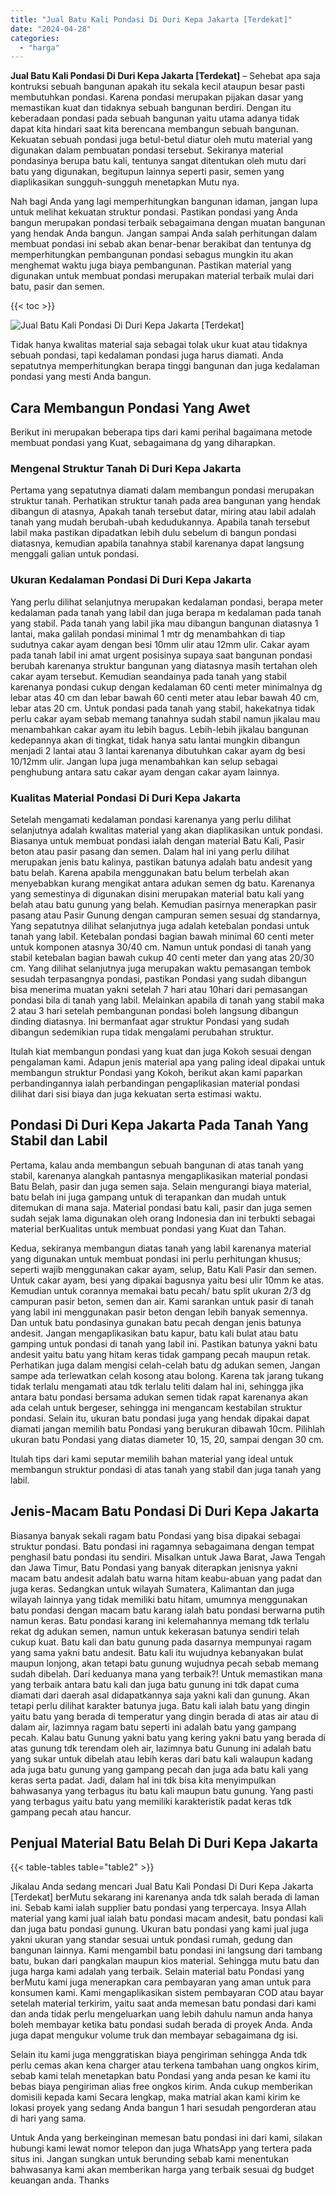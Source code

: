 ```yaml
---
title: "Jual Batu Kali Pondasi Di Duri Kepa Jakarta [Terdekat]"
date: "2024-04-28"
categories: 
  - "harga"
---
```


**Jual Batu Kali Pondasi Di Duri Kepa Jakarta \[Terdekat\]** – Sehebat apa saja kontruksi sebuah bangunan apakah itu sekala kecil ataupun besar pasti membutuhkan pondasi. Karena pondasi merupakan pijakan dasar yang memastikan kuat dan tidaknya sebuah bangunan berdiri. Dengan itu keberadaan pondasi pada sebuah bangunan yaitu utama adanya tidak dapat kita hindari saat kita berencana membangun sebuah bangunan. Kekuatan sebuah pondasi juga betul-betul diatur oleh mutu material yang digunakan dalam pembuatan pondasi tersebut. Sekiranya material pondasinya berupa batu kali, tentunya sangat ditentukan oleh mutu dari batu yang digunakan, begitupun lainnya seperti pasir, semen yang diaplikasikan sungguh-sungguh menetapkan Mutu nya.

Nah bagi Anda yang lagi memperhitungkan bangunan idaman, jangan lupa untuk melihat kekuatan struktur pondasi. Pastikan pondasi yang Anda bangun merupakan pondasi terbaik sebagaimana dengan muatan bangunan yang hendak Anda bangun. Jangan sampai Anda salah perhitungan dalam membuat pondasi ini sebab akan benar-benar berakibat dan tentunya dg memperhitungkan pembangunan pondasi sebagus mungkin itu akan menghemat waktu juga biaya pembangunan. Pastikan material yang digunakan untuk membuat pondasi merupakan material terbaik mulai dari batu, pasir dan semen.

{{< toc >}}

![Jual Batu Kali Pondasi Di Duri Kepa Jakarta [Terdekat]](/images/jual-batu-kali-29.png)

Tidak hanya kwalitas material saja sebagai tolak ukur kuat atau tidaknya sebuah pondasi, tapi kedalaman pondasi juga harus diamati. Anda sepatutnya memperhitungkan berapa tinggi bangunan dan juga kedalaman pondasi yang mesti Anda bangun.

## Cara Membangun Pondasi Yang Awet

Berikut ini merupakan beberapa tips dari kami perihal bagaimana metode membuat pondasi yang Kuat, sebagaimana dg yang diharapkan.

### Mengenal Struktur Tanah Di Duri Kepa Jakarta

Pertama yang sepatutnya diamati dalam membangun pondasi merupakan struktur tanah. Perhatikan struktur tanah pada area bangunan yang hendak dibangun di atasnya, Apakah tanah tersebut datar, miring atau labil adalah tanah yang mudah berubah-ubah kedudukannya. Apabila tanah tersebut labil maka pastikan dipadatkan lebih dulu sebelum di bangun pondasi diatasnya, kemudian apabila tanahnya stabil karenanya dapat langsung menggali galian untuk pondasi.

### Ukuran Kedalaman Pondasi Di Duri Kepa Jakarta

Yang perlu dilihat selanjutnya merupakan kedalaman pondasi, berapa meter kedalaman pada tanah yang labil dan juga berapa m kedalaman pada tanah yang stabil. Pada tanah yang labil jika mau dibangun bangunan diatasnya 1 lantai, maka galilah pondasi minimal 1 mtr dg menambahkan di tiap sudutnya cakar ayam dengan besi 10mm ulir atau 12mm ulir. Cakar ayam pada tanah labil ini amat urgent posisinya supaya saat bangunan pondasi berubah karenanya struktur bangunan yang diatasnya masih tertahan oleh cakar ayam tersebut. Kemudian seandainya pada tanah yang stabil karenanya pondasi cukup dengan kedalaman 60 centi meter minimalnya dg lebar atas 40 cm dan lebar bawah 60 centi meter atau lebar bawah 40 cm, lebar atas 20 cm. Untuk pondasi pada tanah yang stabil, hakekatnya tidak perlu cakar ayam sebab memang tanahnya sudah stabil namun jikalau mau menambahkan cakar ayam itu lebih bagus. Lebih-lebih jikalau bangunan kedepannya akan di tingkat, tidak hanya satu lantai mungkin dibangun menjadi 2 lantai atau 3 lantai karenanya dibutuhkan cakar ayam dg besi 10/12mm ulir. Jangan lupa juga menambahkan kan selup sebagai penghubung antara satu cakar ayam dengan cakar ayam lainnya.

### Kualitas Material Pondasi Di Duri Kepa Jakarta

Setelah mengamati kedalaman pondasi karenanya yang perlu dilihat selanjutnya adalah kwalitas material yang akan diaplikasikan untuk pondasi. Biasanya untuk membuat pondasi ialah dengan material Batu Kali, Pasir beton atau pasir pasang dan semen. Dalam hal ini yang perlu dilihat merupakan jenis batu kalinya, pastikan batunya adalah batu andesit yang batu belah. Karena apabila menggunakan batu belum terbelah akan menyebabkan kurang mengikat antara adukan semen dg batu. Karenanya yang semestinya di digunakan disini merupakan material batu kali yang belah atau batu gunung yang belah. Kemudian pasirnya menerapkan pasir pasang atau Pasir Gunung dengan campuran semen sesuai dg standarnya, Yang sepatutnya dilihat selanjutnya juga adalah ketebalan pondasi untuk tanah yang labil. Ketebalan pondasi bagian bawah minimal 60 centi meter untuk komponen atasnya 30/40 cm. Namun untuk pondasi di tanah yang stabil ketebalan bagian bawah cukup 40 centi meter dan yang atas 20/30 cm. Yang dilihat selanjutnya juga merupakan waktu pemasangan tembok sesudah terpasangnya pondasi, pastikan Pondasi yang sudah dibangun bisa menerima muatan yakni setelah 7 hari atau 10hari dari pemasangan pondasi bila di tanah yang labil. Melainkan apabila di tanah yang stabil maka 2 atau 3 hari setelah pembangunan pondasi boleh langsung dibangun dinding diatasnya. Ini bermanfaat agar struktur Pondasi yang sudah dibangun sedemikian rupa tidak mengalami perubahan struktur.

Itulah kiat membangun pondasi yang kuat dan juga Kokoh sesuai dengan pengalaman kami. Adapun jenis material apa yang paling ideal dipakai untuk membangun struktur Pondasi yang Kokoh, berikut akan kami paparkan perbandingannya ialah perbandingan pengaplikasian material pondasi dilihat dari sisi biaya dan juga kekuatan serta estimasi waktu.

## Pondasi Di Duri Kepa Jakarta Pada Tanah Yang Stabil dan Labil

Pertama, kalau anda membangun sebuah bangunan di atas tanah yang stabil, karenanya alangkah pantasnya mengaplikasikan material pondasi Batu Belah, pasir dan juga semen saja. Selain mengurangi biaya material, batu belah ini juga gampang untuk di terapankan dan mudah untuk ditemukan di mana saja. Material pondasi batu kali, pasir dan juga semen sudah sejak lama digunakan oleh orang Indonesia dan ini terbukti sebagai material berKualitas untuk membuat pondasi yang Kuat dan Tahan.

Kedua, sekiranya membangun diatas tanah yang labil karenanya material yang digunakan untuk membuat pondasi ini perlu perhitungan khusus; seperti wajib menggunakan cakar ayam, selup, Batu Kali Pasir dan semen. Untuk cakar ayam, besi yang dipakai bagusnya yaitu besi ulir 10mm ke atas. Kemudian untuk corannya memakai batu pecah/ batu split ukuran 2/3 dg campuran pasir beton, semen dan air. Kami sarankan untuk pasir di tanah yang labil ini menggunakan pasir beton dengan lebih banyak semennya. Dan untuk batu pondasinya gunakan batu pecah dengan jenis batunya andesit. Jangan mengaplikasikan batu kapur, batu kali bulat atau batu gamping untuk pondasi di tanah yang labil ini. Pastikan batunya yakni batu andesit yaitu batu yang hitam keras tidak gampang pecah maupun retak. Perhatikan juga dalam mengisi celah-celah batu dg adukan semen, Jangan sampe ada terlewatkan celah kosong atau bolong. Karena tak jarang tukang tidak terlalu mengamati atau tdk terlalu teliti dalam hal ini, sehingga jika antara batu pondasi bersama adukan semen tidak rapat karenanya akan ada celah untuk bergeser, sehingga ini mengancam kestabilan struktur pondasi. Selain itu, ukuran batu pondasi juga yang hendak dipakai dapat diamati jangan memilih batu Pondasi yang berukuran dibawah 10cm. Pilihlah ukuran batu Pondasi yang diatas diameter 10, 15, 20, sampai dengan 30 cm.

Itulah tips dari kami seputar memilih bahan material yang ideal untuk membangun struktur pondasi di atas tanah yang stabil dan juga tanah yang labil.

## Jenis-Macam Batu Pondasi Di Duri Kepa Jakarta

Biasanya banyak sekali ragam batu Pondasi yang bisa dipakai sebagai struktur pondasi. Batu pondasi ini ragamnya sebagaimana dengan tempat penghasil batu pondasi itu sendiri. Misalkan untuk Jawa Barat, Jawa Tengah dan Jawa Timur, Batu Pondasi yang banyak diterapkan jenisnya yakni macam batu andesit adalah batu warna hitam keabu-abuan yang padat dan juga keras. Sedangkan untuk wilayah Sumatera, Kalimantan dan juga wilayah lainnya yang tidak memiliki batu hitam, umumnya menggunakan batu pondasi dengan macam batu karang ialah batu pondasi berwarna putih namun keras. Batu pondasi karang ini kelemahannya memang tdk terlalu rekat dg adukan semen, namun untuk kekerasan batunya sendiri telah cukup kuat. Batu kali dan batu gunung pada dasarnya mempunyai ragam yang sama yakni batu andesit. Batu kali itu wujudnya kebanyakan bulat maupun lonjong, akan tetapi batu gunung wujudnya pecah sebab memang sudah dibelah. Dari keduanya mana yang terbaik?! Untuk memastikan mana yang terbaik antara batu kali dan juga batu gunung ini tdk dapat cuma diamati dari daerah asal didapatkannya saja yakni kali dan gunung. Akan tetapi perlu dilihat karakter batunya juga. Batu kali ialah batu yang dingin yaitu batu yang berada di temperatur yang dingin berada di atas air atau di dalam air, lazimnya ragam batu seperti ini adalah batu yang gampang pecah. Kalau batu Gunung yakni batu yang kering yakni batu yang berada di atas gunung tdk terendam oleh air, lazimnya batu Gunung ini adalah batu yang sukar untuk dibelah atau lebih keras dari batu kali walaupun kadang ada juga batu gunung yang gampang pecah dan juga ada batu kali yang keras serta padat. Jadi, dalam hal ini tdk bisa kita menyimpulkan bahwasanya yang terbagus itu batu kali maupun batu gunung. Yang pasti yang terbagus yaitu batu yang memiliki karakteristik padat keras tdk gampang pecah atau hancur.

## Penjual Material Batu Belah Di Duri Kepa Jakarta

{{< table-tables table="table2" >}}

Jikalau Anda sedang mencari Jual Batu Kali Pondasi Di Duri Kepa Jakarta \[Terdekat\] berMutu sekarang ini karenanya anda tdk salah berada di laman ini. Sebab kami ialah supplier batu pondasi yang terpercaya. Insya Allah material yang kami jual ialah batu pondasi macam andesit, batu pondasi kali dan juga batu pondasi gunung. Ukuran batu pondasi yang kami jual juga yakni ukuran yang standar sesuai untuk pondasi rumah, gedung dan bangunan lainnya. Kami mengambil batu pondasi ini langsung dari tambang batu, bukan dari pangkalan maupun kios material. Sehingga mutu batu dan juga harga kami adalah yang terbaik. Selain material batu Pondasi yang berMutu kami juga menerapkan cara pembayaran yang aman untuk para konsumen kami. Kami mengaplikasikan sistem pembayaran COD atau bayar setelah material terkirim, yaitu saat anda memesan batu pondasi dari kami dan anda tidak perlu mengeluarkan uang lebih dahulu namun anda hanya boleh membayar ketika batu pondasi sudah berada di proyek Anda. Anda juga dapat mengukur volume truk dan membayar sebagaimana dg isi.

Selain itu kami juga menggratiskan biaya pengiriman sehingga Anda tdk perlu cemas akan kena charger atau terkena tambahan uang ongkos kirim, sebab kami telah menetapkan batu Pondasi yang anda pesan ke kami itu bebas biaya pengiriman alias free ongkos kirim. Anda cukup memberikan domisili kepada kami Secara lengkap, maka matrial akan kami kirim ke lokasi proyek yang sedang Anda bangun 1 hari sesudah pengorderan atau di hari yang sama.

Untuk Anda yang berkeinginan memesan batu pondasi ini dari kami, silakan hubungi kami lewat nomor telepon dan juga WhatsApp yang tertera pada situs ini. Jangan sungkan untuk berunding sebab kami menentukan bahwasanya kami akan memberikan harga yang terbaik sesuai dg budget keuangan anda. Thanks
